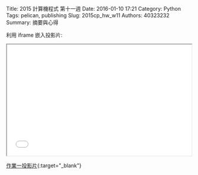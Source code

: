 Title: 2015 計算機程式 第十一週
Date: 2016-01-10 17:21
Category: Python
Tags: pelican, publishing
Slug: 2015cp_hw_w11
Authors: 40323232
Summary: 摘要與心得


利用 iframe 嵌入投影片:

<iframe src="simplest7.html" width="500" height="300"></iframe>

[作業一投影片](simplest7.html){:target="_blank"}